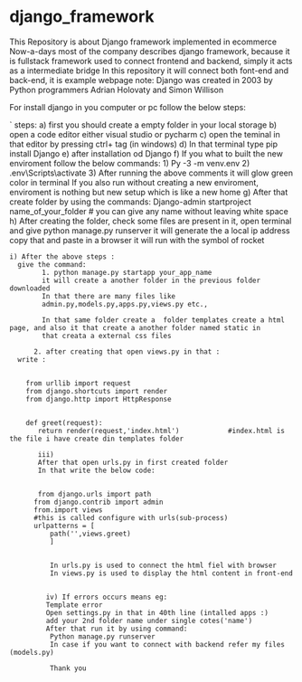 # django_framework
This Repository is about Django framework implemented in ecommerce 
Now-a-days most of the company describes django framework, because it is fullstack framework
used to connect frontend and backend, simply it acts as a intermediate bridge 
In this repository it will connect both font-end and back-end, it is example webpage 
note:
Django was created in 2003 by Python programmers Adrian Holovaty and Simon Willison

For install django in you computer or pc follow the below steps:

`
  steps: 
    a) first you should create a empty folder in your local storage 
    b) open a code editor either visual studio or pycharm 
    c) open the teminal in that editor by pressing ctrl+ tag (in windows)
    d) In that terminal type pip install Django 
    e) after installation od Django 
    f) If you what to built the new enviroment follow the below commands:
            1) Py -3 -m venv.env
            2) .env\Scripts\activate
            3) After running the above comments it will glow green color in terminal 
      If you also run without creating a new enviroment, enviroment is nothing but new setup which is like a new home
    g) After that create folder by using the commands:
          Django-admin startproject name_of_your_folder     # you can give any name without leaving white space
    h) After creating the folder, check some files are present in it, open terminal and give python manage.py runserver 
        it will generate the a local ip address copy that and paste in a browser it will run with the symbol of rocket 
        
        
        
    i) After the above steps : 
      give the command:
            1. python manage.py startapp your_app_name 
            it will create a another folder in the previous folder downloaded 
            In that there are many files like 
            admin.py,models.py,apps.py,views.py etc.,
            
            In that same folder create a  folder templates create a html page, and also it that create a another folder named static in 
            that creata a external css files 
            
          2. after creating that open views.py in that :
      write :
      
      
        from urllib import request
        from django.shortcuts import render
        from django.http import HttpResponse
        
        
        def greet(request):
           return render(request,'index.html')            #index.html is the file i have create din templates folder
           
           iii)
           After that open urls.py in first created folder
           In that write the below code:
           
           
           from django.urls import path
          from django.contrib import admin
          from.import views
          #this is called configure with urls(sub-process)
          urlpatterns = [
              path('',views.greet)
              ]
              
              
              In urls.py is used to connect the html fiel with browser
              In views.py is used to display the html content in front-end
              
             
             iv) If errors occurs means eg:
             Template error
             Open settings.py in that in 40th line (intalled apps :)
             add your 2nd folder name under single cotes('name')
             After that run it by using command:
              Python manage.py runserver 
              In case if you want to connect with backend refer my files (models.py)
              
              Thank you
